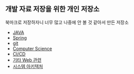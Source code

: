 ## 개발 자료 저장을 위한 개인 저장소
북마크로 저장하자니 너무 많고 나중에 안 볼 것 같아서 만든 저장소

- [JAVA][JAVA]
- [Spring][SPRING]
- [git][GIT]
- [Computer Science][CS]
- [CI/CD][CICD]
- [기타 Web 관련][WEB]
- [시스템 아키텍처][ARCH]

[JAVA]: https://github.com/chanhyeong/devDocumentStorage/blob/master/JAVA.md
[CICD]: https://github.com/chanhyeong/devDocumentStorage/blob/master/CICD.md
[SPRING]: https://github.com/chanhyeong/devDocumentStorage/blob/master/SPRING.md
[GIT]: https://github.com/chanhyeong/devDocumentStorage/blob/master/GIT.md
[CS]: https://github.com/chanhyeong/devDocumentStorage/blob/master/CS.md
[WEB]: https://github.com/chanhyeong/devDocumentStorage/blob/master/WEB.md
[ARCH]: https://github.com/chanhyeong/devDocumentStorage/blob/master/ARCH.md